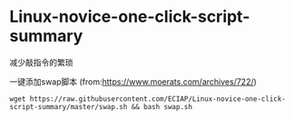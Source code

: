 # Linux-novice-one-click-script-summary
减少敲指令的繁琐  

一键添加swap脚本 (from:https://www.moerats.com/archives/722/)
  
    wget https://raw.githubusercontent.com/ECIAP/Linux-novice-one-click-script-summary/master/swap.sh && bash swap.sh
